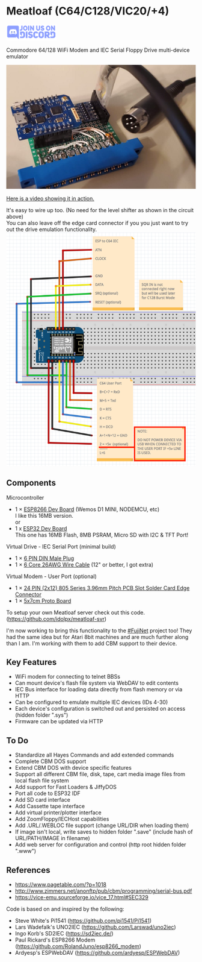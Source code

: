 # Meatloaf (C64/C128/VIC20/+4)
[![discord chat](docs/discord.sm.png)](https://discord.gg/FwJUe8kQpS)

Commodore 64/128 WiFi Modem and IEC Serial Floppy Drive multi-device emulator

![meatloaf64-device](docs/meatloaf64-device.jpg)

[Here is a video showing it in action.](https://youtu.be/q6IYi3TIGNI)


It's easy to wire up too.  (No need for the level shifter as shown in the circuit above)<br/>
You can also leave off the edge card connector if you you just want to try out the drive emulation functionality.
![meatloaf64-wiring](docs/meatloaf64-wiring.png)

Components
----------
Microcontroller
* 1 × [ESP8266 Dev Board](https://www.aliexpress.com/item/32992487136.html) (Wemos D1 MINI, NODEMCU, etc)<br/>
I like this 16MB version.<br/>
or<br/>
* 1 x [ESP32 Dev Board](https://www.aliexpress.com/item/32883116057.html)<br/>
This one has 16MB Flash, 8MB PSRAM, Micro SD with I2C & TFT Port!<br/>

Virtual Drive - IEC Serial Port (minimal build)
* 1 × [6 PIN DIN Male Plug](https://www.aliexpress.com/item/33058840658.html)
* 1 × [6 Core 26AWG Wire Cable](https://www.aliexpress.com/item/1005002313534749.html) (12" or better, I got extra)

Virtual Modem - User Port (optional)
* 1 × [24 PIN (2x12) 805 Series 3.96mm Pitch PCB Slot Solder Card Edge Connector](https://www.aliexpress.com/item/4000246156457.html)
* 1 × [5x7cm Proto Board](https://www.aliexpress.com/item/4000285110600.html)


To setup your own Meatloaf server check out this code.
(https://github.com/idolpx/meatloaf-svr)

I'm now working to bring this functionality to the [#FujiNet](https://github.com/FujiNetWIFI/fujinet-platformio) project too!
They had the same idea but for Atari 8bit machines and are much further along than I am.
I'm working with them to add CBM support to their device.


Key Features
------------

* WiFi modem for connecting to telnet BBSs
* Can mount device's flash file system via WebDAV to edit contents
* IEC Bus interface for loading data directly from flash memory or via HTTP
* Can be configured to emulate multiple IEC devices (IDs 4-30)
* Each device's configuration is switched out and persisted on access (hidden folder ".sys")
* Firmware can be updated via HTTP


To Do
-----

* Standardize all Hayes Commands and add extended commands
* Complete CBM DOS support
* Extend CBM DOS with device specific features
* Support all different CBM file, disk, tape, cart media image files from local flash file system
* Add support for Fast Loaders & JiffyDOS
* Port all code to ESP32 IDF
* Add SD card interface
* Add Cassette tape interface
* Add virtual printer/plotter interface
* Add ZoomFloppy/IECHost capabilities
* Add .URL/.WEBLOC file support (change URL/DIR when loading them)
* If image isn't local, write saves to hidden folder ".save" (include hash of URL/PATH/IMAGE in filename)
* Add web server for configuration and control (http root hidden folder ".www")


References
----------

* https://www.pagetable.com/?p=1018
* http://www.zimmers.net/anonftp/pub/cbm/programming/serial-bus.pdf
* https://vice-emu.sourceforge.io/vice_17.html#SEC329


Code is based on and inspired by the following:

* Steve White's Pi1541 (https://github.com/pi1541/Pi1541)
* Lars Wadefalk's UNO2IEC (https://github.com/Larswad/uno2iec)
* Ingo Korb's SD2IEC (https://sd2iec.de/)
* Paul Rickard's ESP8266 Modem (https://github.com/RolandJuno/esp8266_modem)
* Ardyesp's ESPWebDAV (https://github.com/ardyesp/ESPWebDAV)

